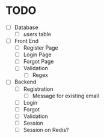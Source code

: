 # TODO

- [ ] Database
    - [ ] _users_ table

- [ ] Front End
    - [ ] Register Page
    - [ ] Login Page
    - [ ] Forgot Page
    - [ ] Validation
        - [ ] Regex
    
- [ ] Backend
    - [ ] Registration
        - [ ] Message for existing email
    - [ ] Login
    - [ ] Forgot
    - [ ] Validation
    - [ ] Session
    - [ ] Session on Redis?